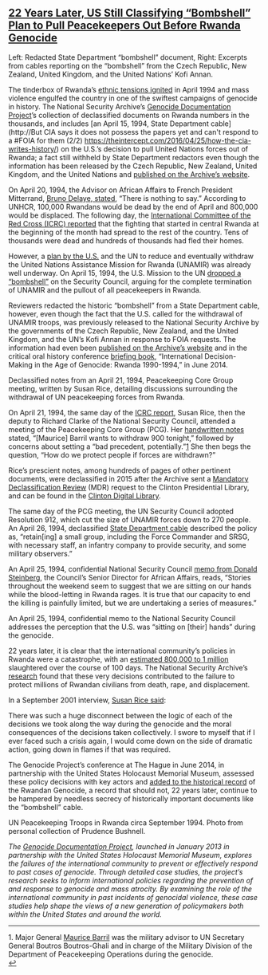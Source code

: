 ## [22 Years Later, US Still Classifying “Bombshell” Plan to Pull Peacekeepers Out Before Rwanda Genocide](https://unredacted.com/2016/04/26/22-years-later-us-still-classifying-bombshell-plan-to-pull-peacekeepers-out-before-rwanda-genocide/)


Left: Redacted State Department “bombshell” document, Right: Excerpts from cables reporting on the “bombshell” from the Czech Republic, New Zealand, United Kingdom, and the United Nations’ Kofi Annan.



The tinderbox of Rwanda’s [ethnic tensions ignited](http://nsarchive.gwu.edu/NSAEBB/NSAEBB466/) in April 1994 and mass violence engulfed the country in one of the swiftest campaigns of genocide in history. The National Security Archive’s [Genocide Documentation Project](http://nsarchive.gwu.edu/genocideproject/)’s collection of declassified documents on Rwanda numbers in the thousands, and includes [an April 15, 1994, State Department cable](http://But CIA says it does not possess the papers yet and can't respond to a #FOIA for them (2/2) https://theintercept.com/2016/04/25/how-the-cia-writes-history/) on the U.S.’s decision to pull United Nations forces out of Rwanda; a fact still withheld by State Department redactors even though the information has been released by the Czech Republic, New Zealand, United Kingdom, and the United Nations and [published on the Archive’s website](http://nsarchive.gwu.edu/NSAEBB/NSAEBB511/).

On April 20, 1994, the Advisor on African Affairs to French President Mitterrand, [Bruno Delaye, stated](https://nsarchive.files.wordpress.com/2016/04/document-3.pdf "Document 3"), “There is nothing to say.” According to UNHCR, 100,000 Rwandans would be dead by the end of April and 800,000 would be displaced. The following day, the [International Committee of the Red Cross (ICRC) reported](https://nsarchive.files.wordpress.com/2016/04/document-1.pdf "Document 1") that the fighting that started in central Rwanda at the beginning of the month had spread to the rest of the country. Tens of thousands were dead and hundreds of thousands had fled their homes.

However, a [plan by the U.S.](http://nsarchive.gwu.edu/NSAEBB/NSAEBB511/) and the UN to reduce and eventually withdraw the United Nations Assistance Mission for Rwanda (UNAMIR) was already well underway. On April 15, 1994, the U.S. Mission to the UN [dropped a “bombshell”](https://nsarchive.files.wordpress.com/2016/04/document-2.pdf "Document 2") on the Security Council, arguing for the complete termination of UNAMIR and the pullout of all peacekeepers in Rwanda.[](#_ftn1)

Reviewers redacted the historic “bombshell” from a State Department cable, however, even though the fact that the U.S. called for the withdrawal of UNAMIR troops, was previously released to the National Security Archive by the governments of the Czech Republic, New Zealand, and the United Kingdom, and the UN’s Kofi Annan in response to FOIA requests. The information had even been [published on the Archive’s website](http://nsarchive.gwu.edu/NSAEBB/NSAEBB472/) and in the critical oral history conference [briefing book](http://nsarchive.gwu.edu/ageofgenocide/VOLUME%202%20COMPLETE.pdf), “International Decision-Making in the Age of Genocide: Rwanda 1990-1994,” in June 2014.


Declassified notes from an April 21, 1994, Peacekeeping Core Group meeting, written by Susan Rice, detailing discussions surrounding the withdrawal of UN peacekeeping forces from Rwanda.



On April 21, 1994, the same day of the [ICRC report](https://nsarchive.files.wordpress.com/2016/04/document-1.pdf "Document 1"), Susan Rice, then the deputy to Richard Clarke of the National Security Council, attended a meeting of the Peacekeeping Core Group (PCG). Her [handwritten notes](https://nsarchive.files.wordpress.com/2016/04/document-4.pdf "Document 4") stated, “[Maurice] Barril wants to withdraw 900 tonight,” followed by concerns about setting a “bad precedent, potentially.”[1](#fn1) She then begs the question, “How do we protect people if forces are withdrawn?”

Rice’s prescient notes, among hundreds of pages of other pertinent documents, were declassified in 2015 after the Archive sent a [Mandatory Declassification Review](https://nsarchive.wordpress.com/2010/01/12/foia-tip-8%e2%80%94mandatory-declassification-review/) (MDR) request to the Clinton Presidential Library, and can be found in the [Clinton Digital Library](http://clinton.presidentiallibraries.us/items/show/36616).

The same day of the PCG meeting, the UN Security Council adopted Resolution 912, which cut the size of UNAMIR forces down to 270 people. An April 26, 1994, declassified [State Department cable](https://nsarchive.files.wordpress.com/2016/04/document-5.pdf "Document 5") described the policy as, “retain[ing] a small group, including the Force Commander and SRSG, with necessary staff, an infantry company to provide security, and some military observers.”

An April 25, 1994, confidential National Security Council [memo from Donald Steinberg](https://nsarchive.files.wordpress.com/2016/04/document-6.pdf "Document 6"), the Council’s Senior Director for African Affairs, reads, “Stories throughout the weekend seem to suggest that we are sitting on our hands while the blood-letting in Rwanda rages. It is true that our capacity to end the killing is painfully limited, but we are undertaking a series of measures.”


An April 25, 1994, confidential memo to the National Security Council addresses the perception that the U.S. was “sitting on [their] hands” during the genocide.



22 years later, it is clear that the international community’s policies in Rwanda were a catastrophe, with an [estimated 800,000 to 1 million](http://survivors-fund.org.uk/resources/rwandan-history/statistics/) slaughtered over the course of 100 days. The National Security Archive’s [research](http://nsarchive.gwu.edu/NSAEBB/NSAEBB511/) found that these very decisions contributed to the failure to protect millions of Rwandan civilians from death, rape, and displacement.

In a September 2001 interview, [Susan Rice said](http://www.theatlantic.com/magazine/archive/2001/09/bystanders-to-genocide/304571/):

There was such a huge disconnect between the logic of each of the decisions we took along the way during the genocide and the moral consequences of the decisions taken collectively. I swore to myself that if I ever faced such a crisis again, I would come down on the side of dramatic action, going down in flames if that was required.

The Genocide Project’s conference at The Hague in June 2014, in partnership with the United States Holocaust Memorial Museum, assessed these policy decisions with key actors and [added to the historical record](http://nsarchive.gwu.edu/ageofgenocide/) of the Rwandan Genocide, a record that should not, 22 years later, continue to be hampered by needless secrecy of historically important documents like the “bombshell” cable.


UN Peacekeeping Troops in Rwanda circa September 1994\. Photo from personal collection of Prudence Bushnell.



_The_ [_Genocide Documentation Project_](http://nsarchive.gwu.edu/genocideproject/)_, launched in January 2013 in partnership with the United States Holocaust Memorial Museum, explores the failures of the international community to prevent or effectively respond to past cases of genocide. Through detailed case studies, the project’s research seeks to inform international policies regarding the prevention of and response to genocide and mass atrocity. By examining the role of the international community in past incidents of genocidal violence, these case studies help shape the views of a new generation of policymakers both within the United States and around the world._

* * *

1\. Major General [Maurice Barril](http://www.un.org/Depts/DPKO/Missions/unamir_b.htm) was the military advisor to UN Secretary General Boutros Boutros-Ghali and in charge of the Military Division of the Department of Peacekeeping Operations during the genocide.  
[↩](#ref1 "Jump back to footnote 1 in the text.")




